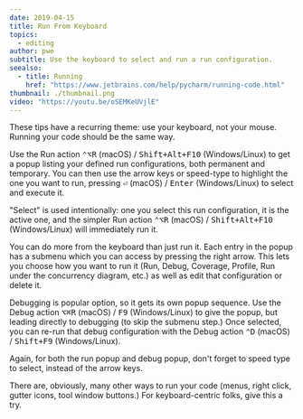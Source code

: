 ```yaml
---
date: 2019-04-15
title: Run From Keyboard
topics:
  - editing
author: pwe
subtitle: Use the keyboard to select and run a run configuration.
seealso:
  - title: Running
    href: "https://www.jetbrains.com/help/pycharm/running-code.html"
thumbnail: ./thumbnail.png
video: "https://youtu.be/oSEMKeUVjlE"
---
```


These tips have a recurring theme: use your keyboard, not your mouse. Running your code should be the same way.

Use the Run action <kbd>⌃⌥R</kbd> (macOS) / <kbd>Shift+Alt+F10</kbd> (Windows/Linux) to get a popup listing your defined run configurations, both permanent and temporary. You can then use the arrow keys or speed-type to highlight the one you want to run, pressing <kbd>⏎</kbd> (macOS) / <kbd>Enter</kbd> (Windows/Linux) to select and execute it.

"Select" is used intentionally: one you select this run configuration, it is the active one, and the simpler Run <your configuration> action <kbd>⌃⌥R</kbd> (macOS) / <kbd>Shift+Alt+F10</kbd> (Windows/Linux) will immediately run it.

You can do more from the keyboard than just run it. Each entry in the popup has a submenu which you can access by pressing the right arrow. This lets you choose how you want to run it (Run, Debug, Coverage, Profile, Run under the concurrency diagram, etc.) as well as edit that configuration or delete it.

Debugging is popular option, so it gets its own popup sequence. Use the Debug action <kbd>⌥⌘R</kbd> (macOS) / <kbd>F9</kbd> (Windows/Linux) to give the popup, but leading directly to debugging (to skip the submenu step.) Once selected, you can re-run that debug configuration with the Debug <your configuration> action <kbd>⌃D</kbd> (macOS) / <kbd>Shift+F9</kbd> (Windows/Linux).

Again, for both the run popup and debug popup, don't forget to speed type to select, instead of the arrow keys.

There are, obviously, many other ways to run your code (menus, right click, gutter icons, tool window buttons.) For keyboard-centric folks, give this a try.
